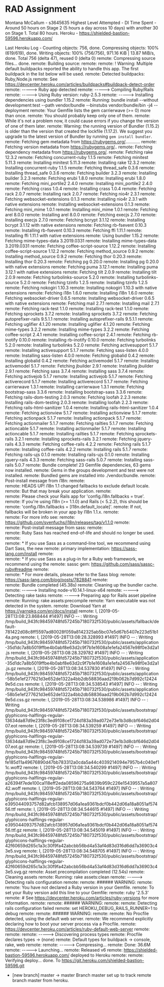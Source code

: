 # RAD Assignment

Montana McCallum - s3645635 
Highest Level Attempted - DI
Time Spent - Around 50 hours on Stage 2 (5 hours a day across 10 days) with another 30 on Stage 1. Total 80 hours. 
Heroku - https://shielded-bastion-59596.herokuapp.com/ 

Last Heroku Log - 
Counting objects: 756, done.
Compressing objects: 100% (619/619), done.
Writing objects: 100% (756/756), 971.16 KiB | 13.87 MiB/s, done.
Total 756 (delta 47), reused 0 (delta 0)
remote: Compressing source files... done.
remote: Building source:
remote: 
remote:  !     Warning: Multiple default buildpacks reported the ability to handle this app. The first buildpack in the list below will be used.
remote:                         Detected buildpacks: Ruby,Node.js
remote:                         See https://devcenter.heroku.com/articles/buildpacks#buildpack-detect-order
remote: -----> Ruby app detected
remote: -----> Compiling Ruby/Rails
remote: -----> Using Ruby version: ruby-2.5.3
remote: -----> Installing dependencies using bundler 1.15.2
remote:        Running: bundle install --without development:test --path vendor/bundle --binstubs vendor/bundle/bin -j4 --deployment
remote:        Your Gemfile lists the gem carrierwave (>= 0) more than once.
remote:        You should probably keep only one of them.
remote:        While it's not a problem now, it could cause errors if you change the version of one of them later.
remote:        Warning: the running version of Bundler (1.15.2) is older than the version that created the lockfile (1.17.2). We suggest you upgrade to the latest version of Bundler by running `gem install bundler`.
remote:        Fetching gem metadata from https://rubygems.org/............
remote:        Fetching version metadata from https://rubygems.org/..
remote:        Fetching dependency metadata from https://rubygems.org/.
remote:        Fetching rake 12.3.2
remote:        Fetching concurrent-ruby 1.1.5
remote:        Fetching minitest 5.11.3
remote:        Installing minitest 5.11.3
remote:        Installing rake 12.3.2
remote:        Installing concurrent-ruby 1.1.5
remote:        Fetching thread_safe 0.3.6
remote:        Installing thread_safe 0.3.6
remote:        Fetching builder 3.2.3
remote:        Installing builder 3.2.3
remote:        Fetching erubi 1.8.0
remote:        Installing erubi 1.8.0
remote:        Fetching mini_portile2 2.4.0
remote:        Installing mini_portile2 2.4.0
remote:        Fetching crass 1.0.4
remote:        Installing crass 1.0.4
remote:        Fetching rack 2.0.7
remote:        Installing rack 2.0.7
remote:        Fetching nio4r 2.3.1
remote:        Fetching websocket-extensions 0.1.3
remote:        Installing nio4r 2.3.1 with native extensions
remote:        Installing websocket-extensions 0.1.3
remote:        Fetching mini_mime 1.0.1
remote:        Installing mini_mime 1.0.1
remote:        Fetching arel 8.0.0
remote:        Installing arel 8.0.0
remote:        Fetching execjs 2.7.0
remote:        Installing execjs 2.7.0
remote:        Fetching bcrypt 3.1.12
remote:        Installing bcrypt 3.1.12 with native extensions
remote:        Fetching rb-fsevent 0.10.3
remote:        Installing rb-fsevent 0.10.3
remote:        Fetching ffi 1.11.1
remote:        Installing ffi 1.11.1 with native extensions
remote:        Using bundler 1.15.2
remote:        Fetching mime-types-data 3.2019.0331
remote:        Installing mime-types-data 3.2019.0331
remote:        Fetching coffee-script-source 1.12.2
remote:        Installing coffee-script-source 1.12.2
remote:        Fetching method_source 0.9.2
remote:        Installing method_source 0.9.2
remote:        Fetching thor 0.20.3
remote:        Installing thor 0.20.3
remote:        Fetching pg 0.20.0
remote:        Installing pg 0.20.0 with native extensions
remote:        Fetching puma 3.12.1
remote:        Installing puma 3.12.1 with native extensions
remote:        Fetching tilt 2.0.9
remote:        Installing tilt 2.0.9
remote:        Fetching turbolinks-source 5.2.0
remote:        Installing turbolinks-source 5.2.0
remote:        Fetching tzinfo 1.2.5
remote:        Installing tzinfo 1.2.5
remote:        Fetching nokogiri 1.10.3
remote:        Installing nokogiri 1.10.3 with native extensions
remote:        Fetching i18n 1.6.0
remote:        Installing i18n 1.6.0
remote:        Fetching websocket-driver 0.6.5
remote:        Installing websocket-driver 0.6.5 with native extensions
remote:        Fetching mail 2.7.1
remote:        Installing mail 2.7.1
remote:        Fetching rack-test 1.1.0
remote:        Installing rack-test 1.1.0
remote:        Fetching sprockets 3.7.2
remote:        Installing sprockets 3.7.2
remote:        Fetching autoprefixer-rails 9.5.1.1
remote:        Installing autoprefixer-rails 9.5.1.1
remote:        Fetching uglifier 4.1.20
remote:        Installing uglifier 4.1.20
remote:        Fetching mime-types 3.2.2
remote:        Installing mime-types 3.2.2
remote:        Fetching coffee-script 2.4.1
remote:        Installing coffee-script 2.4.1
remote:        Fetching rb-inotify 0.10.0
remote:        Installing rb-inotify 0.10.0
remote:        Fetching turbolinks 5.2.0
remote:        Installing turbolinks 5.2.0
remote:        Fetching activesupport 5.1.7
remote:        Installing activesupport 5.1.7
remote:        Fetching sass-listen 4.0.0
remote:        Installing sass-listen 4.0.0
remote:        Fetching globalid 0.4.2
remote:        Installing globalid 0.4.2
remote:        Fetching activemodel 5.1.7
remote:        Installing activemodel 5.1.7
remote:        Fetching jbuilder 2.9.1
remote:        Installing jbuilder 2.9.1
remote:        Fetching sass 3.7.4
remote:        Installing sass 3.7.4
remote:        Fetching activejob 5.1.7
remote:        Installing activejob 5.1.7
remote:        Fetching activerecord 5.1.7
remote:        Installing activerecord 5.1.7
remote:        Fetching carrierwave 1.3.1
remote:        Installing carrierwave 1.3.1
remote:        Fetching bootstrap-sass 3.3.6
remote:        Installing bootstrap-sass 3.3.6
remote:        Fetching rails-dom-testing 2.0.3
remote:        Fetching loofah 2.2.3
remote:        Installing rails-dom-testing 2.0.3
remote:        Installing loofah 2.2.3
remote:        Fetching rails-html-sanitizer 1.0.4
remote:        Installing rails-html-sanitizer 1.0.4
remote:        Fetching actionview 5.1.7
remote:        Installing actionview 5.1.7
remote:        Fetching actionpack 5.1.7
remote:        Installing actionpack 5.1.7
remote:        Fetching actionmailer 5.1.7
remote:        Fetching railties 5.1.7
remote:        Fetching actioncable 5.1.7
remote:        Installing actionmailer 5.1.7
remote:        Installing actioncable 5.1.7
remote:        Installing railties 5.1.7
remote:        Fetching sprockets-rails 3.2.1
remote:        Installing sprockets-rails 3.2.1
remote:        Fetching jquery-rails 4.3.3
remote:        Fetching coffee-rails 4.2.2
remote:        Fetching rails 5.1.7
remote:        Installing coffee-rails 4.2.2
remote:        Installing rails 5.1.7
remote:        Fetching rails-ujs 0.1.0
remote:        Installing rails-ujs 0.1.0
remote:        Installing jquery-rails 4.3.3
remote:        Fetching sass-rails 5.0.7
remote:        Installing sass-rails 5.0.7
remote:        Bundle complete! 23 Gemfile dependencies, 63 gems now installed.
remote:        Gems in the groups development and test were not installed.
remote:        Bundled gems are installed into ./vendor/bundle.
remote:        Post-install message from i18n:
remote:        
remote:        HEADS UP! i18n 1.1 changed fallbacks to exclude default locale.
remote:        But that may break your application.
remote:        
remote:        Please check your Rails app for 'config.i18n.fallbacks = true'.
remote:        If you're using I18n (>= 1.1.0) and Rails (< 5.2.2), this should be
remote:        'config.i18n.fallbacks = [I18n.default_locale]'.
remote:        If not, fallbacks will be broken in your app by I18n 1.1.x.
remote:        
remote:        For more info see:
remote:        https://github.com/svenfuchs/i18n/releases/tag/v1.1.0
remote:        
remote:        Post-install message from sass:
remote:        
remote:        Ruby Sass has reached end-of-life and should no longer be used.
remote:        
remote:        * If you use Sass as a command-line tool, we recommend using Dart Sass, the new
remote:          primary implementation: https://sass-lang.com/install
remote:        
remote:        * If you use Sass as a plug-in for a Ruby web framework, we recommend using the
remote:          sassc gem: https://github.com/sass/sassc-ruby#readme
remote:        
remote:        * For more details, please refer to the Sass blog:
remote:          https://sass-lang.com/blog/posts/7828841
remote:        
remote:        Bundle completed (45.38s)
remote:        Cleaning up the bundler cache.
remote: -----> Installing node-v10.14.1-linux-x64
remote: -----> Detecting rake tasks
remote: -----> Preparing app for Rails asset pipeline
remote:        Running: rake assets:precompile
remote:        Yarn executable was not detected in the system.
remote:        Download Yarn at https://yarnpkg.com/en/docs/install
remote:        I, [2019-05-28T13:08:23.868444 #1497]  INFO -- : Writing /tmp/build_943fc98459748fd57245b7180732f530/public/assets/fallback/default-781422d08c8ff5597ad80028f059a8142325ab5bc07e5d67b5407e223d51b14a.png
remote:        I, [2019-05-28T13:08:28.328993 #1497]  INFO -- : Writing /tmp/build_943fc98459748fd57245b7180732f530/public/assets/application-35d1dc7a8b5019ffbe4b0abf8e63d2c9f7b1e1608a1e1efa24567e98f0e3d2a1.js
remote:        I, [2019-05-28T13:08:28.329782 #1497]  INFO -- : Writing /tmp/build_943fc98459748fd57245b7180732f530/public/assets/application-35d1dc7a8b5019ffbe4b0abf8e63d2c9f7b1e1608a1e1efa24567e98f0e3d2a1.js.gz
remote:        I, [2019-05-28T13:08:34.537830 #1497]  INFO -- : Writing /tmp/build_943fc98459748fd57245b7180732f530/public/assets/application-58b5e1ef277621d3e652de1322a4bb2db58836aad219b062b7d992c124249e5d.css
remote:        I, [2019-05-28T13:08:34.538543 #1497]  INFO -- : Writing /tmp/build_943fc98459748fd57245b7180732f530/public/assets/application-58b5e1ef277621d3e652de1322a4bb2db58836aad219b062b7d992c124249e5d.css.gz
remote:        I, [2019-05-28T13:08:34.538986 #1497]  INFO -- : Writing /tmp/build_943fc98459748fd57245b7180732f530/public/assets/bootstrap/glyphicons-halflings-regular-13634da87d9e23f8c3ed9108ce1724d183a39ad072e73e1b3d8cbf646d2d0407.eot
remote:        I, [2019-05-28T13:08:34.539259 #1497]  INFO -- : Writing /tmp/build_943fc98459748fd57245b7180732f530/public/assets/bootstrap/glyphicons-halflings-regular-13634da87d9e23f8c3ed9108ce1724d183a39ad072e73e1b3d8cbf646d2d0407.eot.gz
remote:        I, [2019-05-28T13:08:34.539739 #1497]  INFO -- : Writing /tmp/build_943fc98459748fd57245b7180732f530/public/assets/bootstrap/glyphicons-halflings-regular-fe185d11a49676890d47bb783312a0cda5a44c4039214094e7957b4c040ef11c.woff2
remote:        I, [2019-05-28T13:08:34.540299 #1497]  INFO -- : Writing /tmp/build_943fc98459748fd57245b7180732f530/public/assets/bootstrap/glyphicons-halflings-regular-a26394f7ede100ca118eff2eda08596275a9839b959c226e15439557a5a80742.woff
remote:        I, [2019-05-28T13:08:34.543764 #1497]  INFO -- : Writing /tmp/build_943fc98459748fd57245b7180732f530/public/assets/bootstrap/glyphicons-halflings-regular-e395044093757d82afcb138957d06a1ea9361bdcf0b442d06a18a8051af57456.ttf
remote:        I, [2019-05-28T13:08:34.544615 #1497]  INFO -- : Writing /tmp/build_943fc98459748fd57245b7180732f530/public/assets/bootstrap/glyphicons-halflings-regular-e395044093757d82afcb138957d06a1ea9361bdcf0b442d06a18a8051af57456.ttf.gz
remote:        I, [2019-05-28T13:08:34.545019 #1497]  INFO -- : Writing /tmp/build_943fc98459748fd57245b7180732f530/public/assets/bootstrap/glyphicons-halflings-regular-42f60659d265c1a3c30f9fa42abcbb56bd4a53af4d83d316d6dd7a36903c43e5.svg
remote:        I, [2019-05-28T13:08:34.548705 #1497]  INFO -- : Writing /tmp/build_943fc98459748fd57245b7180732f530/public/assets/bootstrap/glyphicons-halflings-regular-42f60659d265c1a3c30f9fa42abcbb56bd4a53af4d83d316d6dd7a36903c43e5.svg.gz
remote:        Asset precompilation completed (12.54s)
remote:        Cleaning assets
remote:        Running: rake assets:clean
remote: -----> Detecting rails configuration
remote: 
remote: ###### WARNING:
remote: 
remote:        You have not declared a Ruby version in your Gemfile.
remote:        To set your Ruby version add this line to your Gemfile:
remote:        ruby '2.5.3'
remote:        # See https://devcenter.heroku.com/articles/ruby-versions for more information.
remote: 
remote: ###### WARNING:
remote: 
remote:        Detecting rails configuration failed
remote:        set HEROKU_DEBUG_RAILS_RUNNER=1 to debug
remote: 
remote: ###### WARNING:
remote: 
remote:        No Procfile detected, using the default web server.
remote:        We recommend explicitly declaring how to boot your server process via a Procfile.
remote:        https://devcenter.heroku.com/articles/ruby-default-web-server
remote: 
remote: 
remote: -----> Discovering process types
remote:        Procfile declares types     -> (none)
remote:        Default types for buildpack -> console, rake, web
remote: 
remote: -----> Compressing...
remote:        Done: 36.6M
remote: -----> Launching...
remote:        Released v6
remote:        https://shielded-bastion-59596.herokuapp.com/ deployed to Heroku
remote: 
remote: Verifying deploy... done.
To https://git.heroku.com/shielded-bastion-59596.git
 * [new branch]      master -> master
Branch master set up to track remote branch master from heroku.
